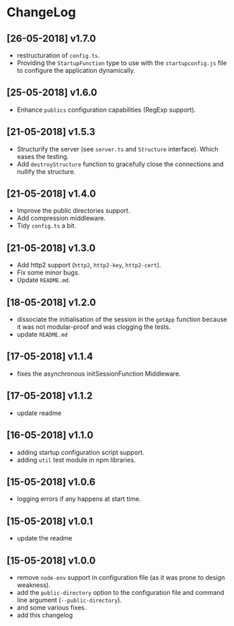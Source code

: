 # ChangeLog

## [26-05-2018] v1.7.0

* restructuration of `config.ts`.
* Providing the `StartupFunction` type to use with the `startupconfig.js` file to configure the application dynamically.

## [25-05-2018] v1.6.0

* Enhance `publics` configuration capabilities (RegExp support).

## [21-05-2018] v1.5.3

* Structurify the server (see `server.ts` and `Structure` interface). Which eases the testing.
* Add `destroyStructure` function to gracefully close the connections and nullify the structure.

## [21-05-2018] v1.4.0

* Improve the public directories support.
* Add compression middleware.
* Tidy `config.ts` a bit.

## [21-05-2018] v1.3.0

* Add http2 support (`http2`, `http2-key`, `http2-cert`).
* Fix some minor bugs.
* Update `README.md`.


## [18-05-2018] v1.2.0

* dissociate the initialisation of the session in the `getApp` function because it was not modular-proof and was clogging the tests.
* update `README.md`

## [17-05-2018] v1.1.4

* fixes the asynchronous initSessionFunction Middleware.

## [17-05-2018] v1.1.2

* update readme

## [16-05-2018] v1.1.0

* adding startup configuration script support.
* adding `util` test module in npm libraries.

## [15-05-2018] v1.0.6

* logging errors if any happens at start time.

## [15-05-2018] v1.0.1

* update the readme


## [15-05-2018] v1.0.0

* remove `node-env` support in configuration file (as it was prone to design weakness).
* add the `public-directory` option to the configuration file and command line argument (`--public-directory`).
* and some various fixes.
* add this changelog

